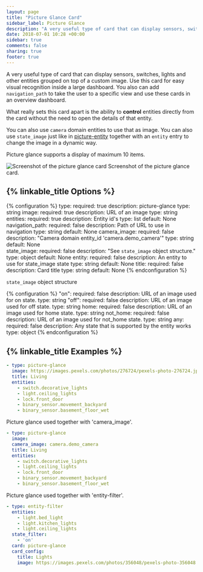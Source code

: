 ```yaml
---
layout: page
title: "Picture Glance Card"
sidebar_label: Picture Glance
description: "A very useful type of card that can display sensors, switches, lights and other entities grouped on top of a custom image. Use this card for easy visual recognition inside a large dashboard."
date: 2018-07-01 10:28 +00:00
sidebar: true
comments: false
sharing: true
footer: true
---
```


A very useful type of card that can display sensors, switches, lights and other entities grouped on top of a custom image. Use this card for easy visual recognition inside a large dashboard. You also can add `navigation_path` to take the user to a specific view and use these cards in an overview dashboard.

What really sets this card apart is the ability to **control** entities directly from the card without the need to open the details of that entity.

You can also use `camera` domain entities to use that as image. You can also use `state_image` just like in [picture-entity](/lovelace/picture-entity/) together with an `entity` entry to change the image in a dynamic way.

Picture glance supports a display of maximum 10 items.

<p class='img'>
<img src='/images/lovelace/lovelace_picture_glance.gif' alt='Screenshot of the picture glance card'>
Screenshot of the picture glance card.
</p>

## {% linkable_title Options %}

{% configuration %}
type:
  required: true
  description: picture-glance
  type: string
image:
  required: true
  description: URL of an image
  type: string
entities:
  required: true
  description: Entity id's
  type: list
  default: None
navigation_path:
  required: false
  description: Path of URL to use in navigation
  type: string
  default: None
camera_image:
  required: false
  description: "Camera domain entity_id 'camera.demo_camera'"
  type: string
  default: None  
state_image:
  required: false
  description: "See `state_image` object structure."
  type: object
  default: None
entity:
  required: false
  description: An entity to use for state_image state
  type: string
  default: None
title:
  required: false
  description: Card title
  type: string
  default: None
{% endconfiguration %}

`state_image` object structure

{% configuration %}
"on":
  required: false
  description: URL of an image used for on state.
  type: string
"off":
  required: false
  description: URL of an image used for off state.
  type: string
home:
  required: false
  description: URL of an image used for home state.
  type: string
not_home:
  required: false
  description: URL of an image used for not_home state.
  type: string
any:
  required: false
  description: Any state that is supported by the entity works
  type: object
{% endconfiguration %}

## {% linkable_title Examples %}


```yaml
- type: picture-glance
  image: https://images.pexels.com/photos/276724/pexels-photo-276724.jpeg?auto=compress&cs=tinysrgb&dpr=2&h=240&w=495
  title: Living
  entities:
    - switch.decorative_lights
    - light.ceiling_lights
    - lock.front_door
    - binary_sensor.movement_backyard
    - binary_sensor.basement_floor_wet
```

Picture glance used together with 'camera_image'.

```yaml
- type: picture-glance
  image:
  camera_image: camera.demo_camera
  title: Living
  entities:
    - switch.decorative_lights
    - light.ceiling_lights
    - lock.front_door
    - binary_sensor.movement_backyard
    - binary_sensor.basement_floor_wet
```

Picture glance used together with 'entity-filter'.

```yaml
- type: entity-filter
  entities:
    - light.bed_light
    - light.kitchen_lights
    - light.ceiling_lights
  state_filter:
    - 'on'
  card: picture-glance
  card_config:
    title: Lights
    image: https://images.pexels.com/photos/356048/pexels-photo-356048.jpeg?auto=compress&cs=tinysrgb&dpr=2&h=295&w=490
```
